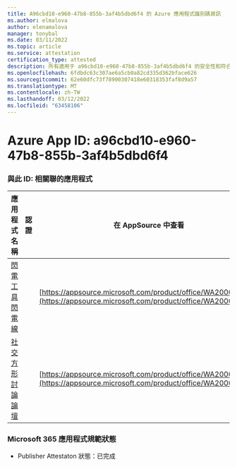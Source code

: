 ```yaml
---
title: A96cbd10-e960-47b8-855b-3af4b5dbd6f4 的 Azure 應用程式識別碼資訊
ms.author: elmalova
author: elenamalova
manager: tonybal
ms.date: 03/11/2022
ms.topic: article
ms.service: attestation
certification_type: attested
description: 所有適用于 a96cbd10-e960-47b8-855b-3af4b5dbd6f4 的安全性和符合性資訊資訊。
ms.openlocfilehash: 6fdbdc63c307ae6a5cb0a82cd335d362bface626
ms.sourcegitcommit: 62e60dfc73f78900307418e60318353faf8d9a57
ms.translationtype: MT
ms.contentlocale: zh-TW
ms.lasthandoff: 03/12/2022
ms.locfileid: "63458106"
---
```

# <a name="azure-app-id-a96cbd10-e960-47b8-855b-3af4b5dbd6f4"></a>Azure App ID: a96cbd10-e960-47b8-855b-3af4b5dbd6f4


### <a name="apps-associated-with-this-id"></a>與此 ID: 相關聯的應用程式
| **應用程式名稱** | **認證** | **在 AppSource 中查看** |
|--------------|---------------|-----------------------|
| [閃電工具閃電線](../forward/WA200001926) |  | [https://appsource.microsoft.com/product/office/WA200001926](https://appsource.microsoft.com/product/office/WA200001926) |
| [社交方形討論論壇](../forward/WA200001925) |  | [https://appsource.microsoft.com/product/office/WA200001925](https://appsource.microsoft.com/product/office/WA200001925) |

### <a name="microsoft-365-app-compliance-status"></a>Microsoft 365 應用程式規範狀態
- Publisher Attestaton 狀態：已完成
